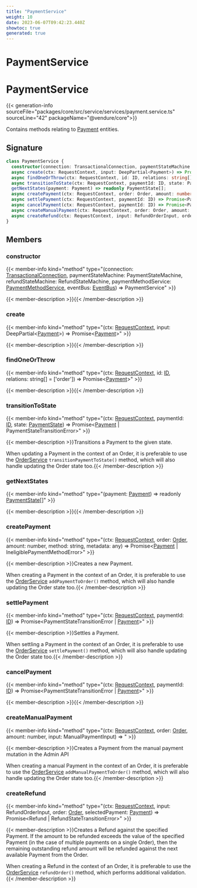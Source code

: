 ```yaml
---
title: "PaymentService"
weight: 10
date: 2023-06-07T09:42:23.440Z
showtoc: true
generated: true
---
```

<!-- This file was generated from the Vendure source. Do not modify. Instead, re-run the "docs:build" script -->

# PaymentService
<div class="symbol">


# PaymentService

{{< generation-info sourceFile="packages/core/src/service/services/payment.service.ts" sourceLine="42" packageName="@vendure/core">}}

Contains methods relating to <a href='/typescript-api/entities/payment#payment'>Payment</a> entities.

## Signature

```TypeScript
class PaymentService {
  constructor(connection: TransactionalConnection, paymentStateMachine: PaymentStateMachine, refundStateMachine: RefundStateMachine, paymentMethodService: PaymentMethodService, eventBus: EventBus)
  async create(ctx: RequestContext, input: DeepPartial<Payment>) => Promise<Payment>;
  async findOneOrThrow(ctx: RequestContext, id: ID, relations: string[] = ['order']) => Promise<Payment>;
  async transitionToState(ctx: RequestContext, paymentId: ID, state: PaymentState) => Promise<Payment | PaymentStateTransitionError>;
  getNextStates(payment: Payment) => readonly PaymentState[];
  async createPayment(ctx: RequestContext, order: Order, amount: number, method: string, metadata: any) => Promise<Payment | IneligiblePaymentMethodError>;
  async settlePayment(ctx: RequestContext, paymentId: ID) => Promise<PaymentStateTransitionError | Payment>;
  async cancelPayment(ctx: RequestContext, paymentId: ID) => Promise<PaymentStateTransitionError | Payment>;
  async createManualPayment(ctx: RequestContext, order: Order, amount: number, input: ManualPaymentInput) => ;
  async createRefund(ctx: RequestContext, input: RefundOrderInput, order: Order, selectedPayment: Payment) => Promise<Refund | RefundStateTransitionError>;
}
```
## Members

### constructor

{{< member-info kind="method" type="(connection: <a href='/typescript-api/data-access/transactional-connection#transactionalconnection'>TransactionalConnection</a>, paymentStateMachine: PaymentStateMachine, refundStateMachine: RefundStateMachine, paymentMethodService: <a href='/typescript-api/services/payment-method-service#paymentmethodservice'>PaymentMethodService</a>, eventBus: <a href='/typescript-api/events/event-bus#eventbus'>EventBus</a>) => PaymentService"  >}}

{{< member-description >}}{{< /member-description >}}

### create

{{< member-info kind="method" type="(ctx: <a href='/typescript-api/request/request-context#requestcontext'>RequestContext</a>, input: DeepPartial&#60;<a href='/typescript-api/entities/payment#payment'>Payment</a>&#62;) => Promise&#60;<a href='/typescript-api/entities/payment#payment'>Payment</a>&#62;"  >}}

{{< member-description >}}{{< /member-description >}}

### findOneOrThrow

{{< member-info kind="method" type="(ctx: <a href='/typescript-api/request/request-context#requestcontext'>RequestContext</a>, id: <a href='/typescript-api/common/id#id'>ID</a>, relations: string[] = ['order']) => Promise&#60;<a href='/typescript-api/entities/payment#payment'>Payment</a>&#62;"  >}}

{{< member-description >}}{{< /member-description >}}

### transitionToState

{{< member-info kind="method" type="(ctx: <a href='/typescript-api/request/request-context#requestcontext'>RequestContext</a>, paymentId: <a href='/typescript-api/common/id#id'>ID</a>, state: <a href='/typescript-api/payment/payment-state#paymentstate'>PaymentState</a>) => Promise&#60;<a href='/typescript-api/entities/payment#payment'>Payment</a> | PaymentStateTransitionError&#62;"  >}}

{{< member-description >}}Transitions a Payment to the given state.

When updating a Payment in the context of an Order, it is
preferable to use the <a href='/typescript-api/services/order-service#orderservice'>OrderService</a> `transitionPaymentToState()` method, which will also handle
updating the Order state too.{{< /member-description >}}

### getNextStates

{{< member-info kind="method" type="(payment: <a href='/typescript-api/entities/payment#payment'>Payment</a>) => readonly <a href='/typescript-api/payment/payment-state#paymentstate'>PaymentState</a>[]"  >}}

{{< member-description >}}{{< /member-description >}}

### createPayment

{{< member-info kind="method" type="(ctx: <a href='/typescript-api/request/request-context#requestcontext'>RequestContext</a>, order: <a href='/typescript-api/entities/order#order'>Order</a>, amount: number, method: string, metadata: any) => Promise&#60;<a href='/typescript-api/entities/payment#payment'>Payment</a> | IneligiblePaymentMethodError&#62;"  >}}

{{< member-description >}}Creates a new Payment.

When creating a Payment in the context of an Order, it is
preferable to use the <a href='/typescript-api/services/order-service#orderservice'>OrderService</a> `addPaymentToOrder()` method, which will also handle
updating the Order state too.{{< /member-description >}}

### settlePayment

{{< member-info kind="method" type="(ctx: <a href='/typescript-api/request/request-context#requestcontext'>RequestContext</a>, paymentId: <a href='/typescript-api/common/id#id'>ID</a>) => Promise&#60;PaymentStateTransitionError | <a href='/typescript-api/entities/payment#payment'>Payment</a>&#62;"  >}}

{{< member-description >}}Settles a Payment.

When settling a Payment in the context of an Order, it is
preferable to use the <a href='/typescript-api/services/order-service#orderservice'>OrderService</a> `settlePayment()` method, which will also handle
updating the Order state too.{{< /member-description >}}

### cancelPayment

{{< member-info kind="method" type="(ctx: <a href='/typescript-api/request/request-context#requestcontext'>RequestContext</a>, paymentId: <a href='/typescript-api/common/id#id'>ID</a>) => Promise&#60;PaymentStateTransitionError | <a href='/typescript-api/entities/payment#payment'>Payment</a>&#62;"  >}}

{{< member-description >}}{{< /member-description >}}

### createManualPayment

{{< member-info kind="method" type="(ctx: <a href='/typescript-api/request/request-context#requestcontext'>RequestContext</a>, order: <a href='/typescript-api/entities/order#order'>Order</a>, amount: number, input: ManualPaymentInput) => "  >}}

{{< member-description >}}Creates a Payment from the manual payment mutation in the Admin API

When creating a manual Payment in the context of an Order, it is
preferable to use the <a href='/typescript-api/services/order-service#orderservice'>OrderService</a> `addManualPaymentToOrder()` method, which will also handle
updating the Order state too.{{< /member-description >}}

### createRefund

{{< member-info kind="method" type="(ctx: <a href='/typescript-api/request/request-context#requestcontext'>RequestContext</a>, input: RefundOrderInput, order: <a href='/typescript-api/entities/order#order'>Order</a>, selectedPayment: <a href='/typescript-api/entities/payment#payment'>Payment</a>) => Promise&#60;Refund | RefundStateTransitionError&#62;"  >}}

{{< member-description >}}Creates a Refund against the specified Payment. If the amount to be refunded exceeds the value of the
specified Payment (in the case of multiple payments on a single Order), then the remaining outstanding
refund amount will be refunded against the next available Payment from the Order.

When creating a Refund in the context of an Order, it is
preferable to use the <a href='/typescript-api/services/order-service#orderservice'>OrderService</a> `refundOrder()` method, which performs additional
validation.{{< /member-description >}}


</div>
